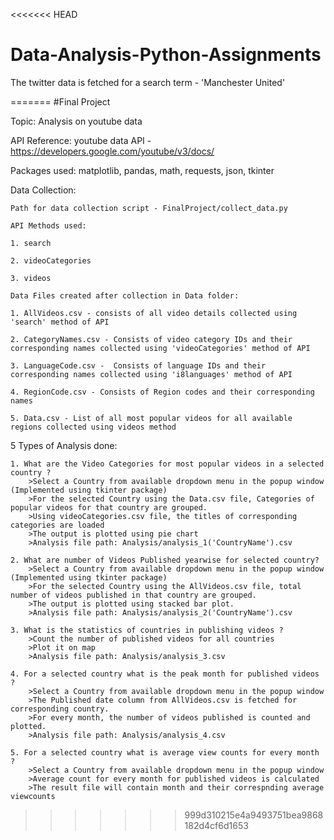<<<<<<< HEAD
# Data-Analysis-Python-Assignments

The twitter data is fetched for a search term - 'Manchester United'

=======
#Final Project

Topic: Analysis on youtube data

API Reference: youtube data API - https://developers.google.com/youtube/v3/docs/

Packages used: matplotlib, pandas, math, requests, json, tkinter

Data Collection:
    
    Path for data collection script - FinalProject/collect_data.py

    API Methods used:
    
    1. search
    
    2. videoCategories
    
    3. videos
    
    Data Files created after collection in Data folder:
    
    1. AllVideos.csv - consists of all video details collected using 'search' method of API
    
    2. CategoryNames.csv - Consists of video category IDs and their corresponding names collected using 'videoCategories' method of API
    
    3. LanguageCode.csv -  Consists of language IDs and their corresponding names collected using 'i8languages' method of API
    
    4. RegionCode.csv - Consists of Region codes and their corresponding names
    
    5. Data.csv - List of all most popular videos for all available regions collected using videos method

5 Types of Analysis done:

    1. What are the Video Categories for most popular videos in a selected country ?
        >Select a Country from available dropdown menu in the popup window (Implemented using tkinter package)
        >For the selected Country using the Data.csv file, Categories of popular videos for that country are grouped.
        >Using videoCategories.csv file, the titles of corresponding categories are loaded
        >The output is plotted using pie chart
        >Analysis file path: Analysis/analysis_1('CountryName').csv

    2. What are number of Videos Published yearwise for selected country?
        >Select a Country from available dropdown menu in the popup window (Implemented using tkinter package)
        >For the selected Country using the AllVideos.csv file, total number of videos published in that country are grouped.
        >The output is plotted using stacked bar plot.
        >Analysis file path: Analysis/analysis_2('CountryName').csv
       
    3. What is the statistics of countries in publishing videos ?
        >Count the number of published videos for all countries
        >Plot it on map
        >Analysis file path: Analysis/analysis_3.csv
        
    4. For a selected country what is the peak month for published videos ?
        >Select a Country from available dropdown menu in the popup window
        >The Published date column from AllVideos.csv is fetched for corresponding country.
        >For every month, the number of videos published is counted and plotted.
        >Analysis file path: Analysis/analysis_4.csv
    
    5. For a selected country what is average view counts for every month ?
        >Select a Country from available dropdown menu in the popup window
        >Average count for every month for published videos is calculated
        >The result file will contain month and their correspnding average viewcounts
>>>>>>> 999d310215e4a9493751bea9868182d4cf6d1653
